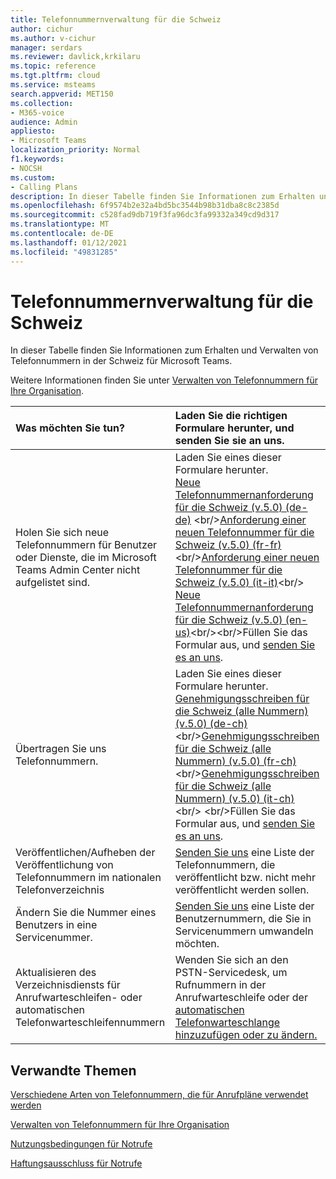 ```yaml
---
title: Telefonnummernverwaltung für die Schweiz
author: cichur
ms.author: v-cichur
manager: serdars
ms.reviewer: davlick,krkilaru
ms.topic: reference
ms.tgt.pltfrm: cloud
ms.service: msteams
search.appverid: MET150
ms.collection:
- M365-voice
audience: Admin
appliesto:
- Microsoft Teams
localization_priority: Normal
f1.keywords:
- NOCSH
ms.custom:
- Calling Plans
description: In dieser Tabelle finden Sie Informationen zum Erhalten und Verwalten von Telefonnummern in der Schweiz für Microsoft Teams.
ms.openlocfilehash: 6f9574b2e32a4bd5bc3544b98b31dba8c8c2385d
ms.sourcegitcommit: c528fad9db719f3fa96dc3fa99332a349cd9d317
ms.translationtype: MT
ms.contentlocale: de-DE
ms.lasthandoff: 01/12/2021
ms.locfileid: "49831285"
---
```

# <a name="phone-number-management-for-switzerland"></a>Telefonnummernverwaltung für die Schweiz

In dieser Tabelle finden Sie Informationen zum Erhalten und Verwalten von Telefonnummern in der Schweiz für Microsoft Teams. 
  
Weitere Informationen finden Sie unter [Verwalten von Telefonnummern für Ihre Organisation](manage-phone-numbers-for-your-organization.md).
  
|**Was möchten Sie tun?**|**Laden Sie die richtigen Formulare herunter, und senden Sie sie an uns.**|
|:-----|:-----|
|Holen Sie sich neue Telefonnummern für Benutzer oder Dienste, die im Microsoft Teams Admin Center nicht aufgelistet sind.   <br/> |Laden Sie eines dieser Formulare herunter. <br/>  [Neue Telefonnummernanforderung für die Schweiz (v.5.0) (de-de)](https://github.com/MicrosoftDocs/OfficeDocs-SkypeForBusiness/blob/live/Teams/downloads/new-number-request-forms/new-phone-number-request-for-switzerland-(v.5.0)-(de-de).pdf?raw=true) <br/>[Anforderung einer neuen Telefonnummer für die Schweiz (v.5.0) (fr-fr)](https://github.com/MicrosoftDocs/OfficeDocs-SkypeForBusiness/blob/live/Teams/downloads/new-number-request-forms/new-phone-number-request-for-switzerland-(v.5.0)-(fr-fr).pdf?raw=true) <br/>[Anforderung einer neuen Telefonnummer für die Schweiz (v.5.0) (it-it)](https://github.com/MicrosoftDocs/OfficeDocs-SkypeForBusiness/blob/live/Teams/downloads/new-number-request-forms/new-phone-number-request-for-switzerland-(v.5.0)-(it-it).pdf?raw=true)<br/>  [Neue Telefonnummernanforderung für die Schweiz (v.5.0) (en-us)](https://github.com/MicrosoftDocs/OfficeDocs-SkypeForBusiness/blob/live/Teams/downloads/new-number-request-forms/new-phone-number-request-for-switzerland-(v.5.0)-(en-us).pdf?raw=true)<br/><br/>Füllen Sie das Formular aus, und [senden Sie es an uns](mailto:ptneu@microsoft.com).|
|Übertragen Sie uns Telefonnummern.  <br/> | Laden Sie eines dieser Formulare herunter. <br/>[Genehmigungsschreiben für die Schweiz (alle Nummern) (v.5.0) (de-ch)](https://github.com/MicrosoftDocs/OfficeDocs-SkypeForBusiness/blob/live/Teams/downloads/LOA-forms/letter-of-authorization-(loa)-for-switzerland-(all-numbers)-(v.5.0)-(de-ch).pdf?raw=true)<br/>[Genehmigungsschreiben für die Schweiz (alle Nummern) (v.5.0) (fr-ch)](https://github.com/MicrosoftDocs/OfficeDocs-SkypeForBusiness/blob/live/Teams/downloads/LOA-forms/letter-of-authorization-(loa)-for-switzerland-(all-numbers)-(v.5.0)-(fr-ch).pdf?raw=true)<br/>[Genehmigungsschreiben für die Schweiz (alle Nummern) (v.5.0) (it-ch)](https://github.com/MicrosoftDocs/OfficeDocs-SkypeForBusiness/blob/live/Teams/downloads/LOA-forms/letter-of-authorization-(loa)-for-switzerland-(all-numbers)-(v.5.0)-(it-ch).pdf?raw=true) <br/> <br/>Füllen Sie das Formular aus, und [senden Sie es an uns](mailto:ptneu@microsoft.com). <br/> |
|Veröffentlichen/Aufheben der Veröffentlichung von Telefonnummern im nationalen Telefonverzeichnis  <br/> |[Senden Sie uns](mailto:ptneu@microsoft.com) eine Liste der Telefonnummern, die veröffentlicht bzw. nicht mehr veröffentlicht werden sollen.      <br/> |
|Ändern Sie die Nummer eines Benutzers in eine Servicenummer.  <br/> |[Senden Sie uns](mailto:ptneu@microsoft.com) eine Liste der Benutzernummern, die Sie in Servicenummern umwandeln möchten. <br/> |
|Aktualisieren des Verzeichnisdiensts für Anrufwarteschleifen- oder automatischen Telefonwarteschleifennummern|Wenden Sie sich an den PSTN-Servicedesk, um Rufnummern in der Anrufwarteschleife oder der [automatischen Telefonwarteschlange hinzuzufügen oder zu ändern.](contact-pstn-service-desk.md) |


## <a name="related-topics"></a>Verwandte Themen

[Verschiedene Arten von Telefonnummern, die für Anrufpläne verwendet werden](../different-kinds-of-phone-numbers-used-for-calling-plans.md)

[Verwalten von Telefonnummern für Ihre Organisation](manage-phone-numbers-for-your-organization.md)

[Nutzungsbedingungen für Notrufe](../emergency-calling-terms-and-conditions.md)
  
[Haftungsausschluss für Notrufe](https://github.com/MicrosoftDocs/OfficeDocs-SkypeForBusiness/blob/live/Teams/downloads/emergency-calling/emergency-calling-label-(en-us)-(v.1.0).zip?raw=true) 
 